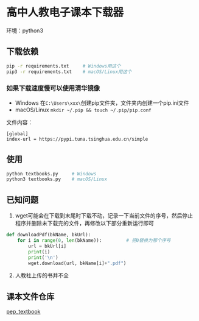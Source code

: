 高中人教电子课本下载器
=
环境：python3
## 下载依赖
```bash
pip -r requirements.txt     # Windows用这个
pip3 -r requirements.txt    # macOS/Linux用这个
```
### 如果下载速度慢可以使用清华镜像
* Windows
在`C:\Users\xxx\`创建pip文件夹，文件夹内创建一个pip.ini文件
* macOS/Linux 
`
mkdir ~/.pip && touch ~/.pip/pip.conf
`

文件内容：
```
[global]
index-url = https://pypi.tuna.tsinghua.edu.cn/simple
```
## 使用
```bash
python textbooks.py     # Windows
python3 textbooks.py    # macOS/Linux
```
## 已知问题
1. wget可能会在下载到末尾时下载不动，记录一下当前文件的序号，然后停止程序并删除未下载完的文件，再修改以下部分重新运行即可
```python
def downloadPdf(bkName, bkUrl):
    for i in range(0, len(bkName)):         # 把0替换为那个序号
        url = bkUrl[i]
        print(i)
        print('\n')
        wget.download(url, bkName[i]+".pdf")
```
2. 人教社上传的书并不全
## 课本文件仓库
[pep_textbook](https://github.com/R3pl4c3r/pep_textbook)
